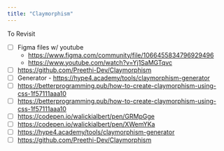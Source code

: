 ```yaml
---
title: "Claymorphism"
---
```

 

To Revisit
- [ ] Figma files w/ youtube
	- https://www.figma.com/community/file/1066455834796929496
	- https://www.youtube.com/watch?v=Yj1SaMGTqvc
- [ ] https://github.com/Preethi-Dev/Claymorphism
- [ ] Generator - https://hype4.academy/tools/claymorphism-generator
- [ ] https://betterprogramming.pub/how-to-create-claymorphism-using-css-1f57111aaa10
- [ ] https://betterprogramming.pub/how-to-create-claymorphism-using-css-1f57111aaa10
- [ ] https://codepen.io/walickialbert/pen/GRMpGge
- [ ] https://codepen.io/walickialbert/pen/XWemYKa
- [ ] https://hype4.academy/tools/claymorphism-generator
- [ ] https://github.com/Preethi-Dev/Claymorphism